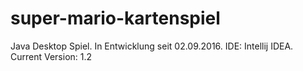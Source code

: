 # super-mario-kartenspiel
Java Desktop Spiel. In Entwicklung seit 02.09.2016. IDE: Intellij IDEA.
Current Version: 1.2
